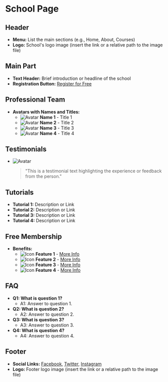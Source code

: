 # School Page

## Header
- **Menu:** List the main sections (e.g., Home, About, Courses)
- **Logo:** School's logo image (insert the link or a relative path to the image file)

## Main Part
- **Text Header:** Brief introduction or headline of the school
- **Registration Button:** [Register for Free](#registration-link)

## Professional Team
- **Avatars with Names and Titles:**
  - ![Avatar](path-to-avatar1.jpg) **Name 1** - Title 1
  - ![Avatar](path-to-avatar2.jpg) **Name 2** - Title 2
  - ![Avatar](path-to-avatar3.jpg) **Name 3** - Title 3
  - ![Avatar](path-to-avatar4.jpg) **Name 4** - Title 4

## Testimonials
- ![Avatar](path-to-testimonial-avatar.jpg)
  > "This is a testimonial text highlighting the experience or feedback from the person."

## Tutorials
- **Tutorial 1:** Description or Link
- **Tutorial 2:** Description or Link
- **Tutorial 3:** Description or Link
- **Tutorial 4:** Description or Link

## Free Membership
- **Benefits:**
  - ![Icon](path-to-icon1.jpg) **Feature 1** - [More Info](#)
  - ![Icon](path-to-icon2.jpg) **Feature 2** - [More Info](#)
  - ![Icon](path-to-icon3.jpg) **Feature 3** - [More Info](#)
  - ![Icon](path-to-icon4.jpg) **Feature 4** - [More Info](#)

## FAQ
- **Q1: What is question 1?**
  - A1: Answer to question 1.
- **Q2: What is question 2?**
  - A2: Answer to question 2.
- **Q3: What is question 3?**
  - A3: Answer to question 3.
- **Q4: What is question 4?**
  - A4: Answer to question 4.

## Footer
- **Social Links:** [Facebook](#), [Twitter](#), [Instagram](#)
- **Logo:** Footer logo image (insert the link or a relative path to the image file)
